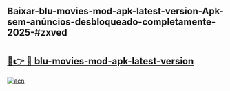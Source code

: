 ## Baixar-blu-movies-mod-apk-latest-version-Apk-sem-anúncios-desbloqueado-completamente-2025-#zxved

# <h2><a href="https://ainizakaria.my?title=blu-movies-mod-apk-latest-version&ref=20M">🔗👉 🔴 blu-movies-mod-apk-latest-version</a></h2>

[![acn](https://github.com/user-attachments/assets/0f9c940e-d8b0-45ae-aac7-cd30a18b3e1c)](https://ainizakaria.my?title=blu-movies-mod-apk-latest-version&ref=20M)

